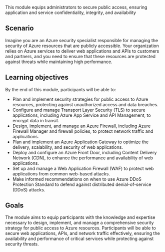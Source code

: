 This module equips administrators to secure public access, ensuring application and service confidentiality, integrity, and availability

## Scenario

Imagine you are an Azure security specialist responsible for managing the security of Azure resources that are publicly accessible. Your organization relies on Azure services to deliver web applications and APIs to customers and partners, and you need to ensure that these resources are protected against threats while maintaining high performance.

## Learning objectives

By the end of this module, participants will be able to:

 -  Plan and implement security strategies for public access to Azure resources, protecting against unauthorized access and data breaches.
 -  Configure and manage Transport Layer Security (TLS) to secure applications, including Azure App Service and API Management, to encrypt data in transit.
 -  Design, implement, and manage an Azure Firewall, including Azure Firewall Manager and firewall policies, to protect network traffic and applications.
 -  Plan and implement an Azure Application Gateway to optimize the delivery, scalability, and security of web applications.
 -  Deploy and configure an Azure Front Door, including Content Delivery Network (CDN), to enhance the performance and availability of web applications.
 -  Set up and manage a Web Application Firewall (WAF) to protect web applications from common web-based attacks.
 -  Make informed recommendations on when to use Azure DDoS Protection Standard to defend against distributed denial-of-service (DDoS) attacks.

## Goals

The module aims to equip participants with the knowledge and expertise necessary to design, implement, and manage a comprehensive security strategy for public access to Azure resources. Participants will be able to secure web applications, APIs, and network traffic effectively, ensuring the availability and performance of critical services while protecting against security threats.
